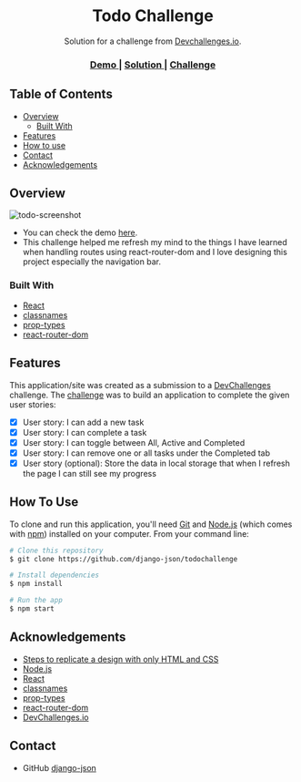 <!-- Please update value in the {}  -->

<h1 align="center">Todo Challenge</h1>

<div align="center">
   Solution for a challenge from  <a href="http://devchallenges.io" target="_blank">Devchallenges.io</a>.
</div>

<div align="center">
  <h3>
    <a href="https://todochallenge.netlify.app">
      Demo
    </a>
    <span> | </span>
    <a href="https://github.com/django-json/todochallenge">
      Solution
    </a>
    <span> | </span>
    <a href="https://devchallenges.io/challenges/hH6PbOHBdPm6otzw2De5">
      Challenge
    </a>
  </h3>
</div>

<!-- TABLE OF CONTENTS -->

## Table of Contents

- [Overview](#overview)
  - [Built With](#built-with)
- [Features](#features)
- [How to use](#how-to-use)
- [Contact](#contact)
- [Acknowledgements](#acknowledgements)

<!-- OVERVIEW -->

## Overview

![todo-screenshot](https://user-images.githubusercontent.com/44185999/113661994-c610ee00-96d9-11eb-8cda-a3739fb4147b.png)

- You can check the demo [here](https://todochallenge.netlify.app).
- This challenge helped me refresh my mind to the things I have learned when handling routes using react-router-dom and I love designing this project especially the navigation bar.

### Built With

<!-- This section should list any major frameworks that you built your project using. Here are a few examples.-->

- [React](https://reactjs.org/)
- [classnames](https://www.npmjs.com/package/classnames)
- [prop-types](https://www.npmjs.com/package/prop-types)
- [react-router-dom](https://www.npmjs.com/package/react-router-dom)

## Features

<!-- List the features of your application or follow the template. Don't share the figma file here :) -->

This application/site was created as a submission to a [DevChallenges](https://devchallenges.io/challenges) challenge. The [challenge](https://devchallenges.io/challenges/hH6PbOHBdPm6otzw2De5) was to build an application to complete the given user stories:

- [x] User story: I can add a new task
- [x] User story: I can complete a task
- [x] User story: I can toggle between All, Active and Completed
- [x] User story: I can remove one or all tasks under the Completed tab
- [x] User story (optional): Store the data in local storage that when I refresh the page I can still see my progress

## How To Use

<!-- Example: -->

To clone and run this application, you'll need [Git](https://git-scm.com) and [Node.js](https://nodejs.org/en/download/) (which comes with [npm](http://npmjs.com)) installed on your computer. From your command line:

```bash
# Clone this repository
$ git clone https://github.com/django-json/todochallenge

# Install dependencies
$ npm install

# Run the app
$ npm start
```

## Acknowledgements

<!-- This section should list any articles or add-ons/plugins that helps you to complete the project. This is optional but it will help you in the future. For example: -->

- [Steps to replicate a design with only HTML and CSS](https://devchallenges-blogs.web.app/how-to-replicate-design/)
- [Node.js](https://nodejs.org/)
- [React](https://reactjs.org/)
- [classnames](https://www.npmjs.com/package/classnames)
- [prop-types](https://www.npmjs.com/package/prop-types)
- [react-router-dom](https://www.npmjs.com/package/react-router-dom)
- [DevChallenges.io](https://devchallenges.io)

## Contact

- GitHub [django-json](https://github.com/django-json)
